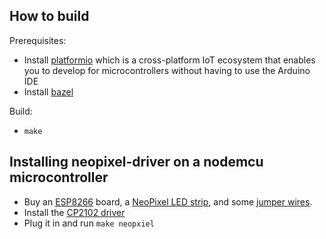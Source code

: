 ## How to build

Prerequisites:
 - Install [platformio](http://docs.platformio.org/en/latest/installation.html#install-shell-commands) which is a cross-platform IoT ecosystem that enables you to develop for microcontrollers without having to use the Arduino IDE
 - Install [bazel](https://github.com/bazelbuild/bazel/releases/tag/0.27.2)

Build:
 - `make`

## Installing neopixel-driver on a nodemcu microcontroller
 - Buy an [ESP8266](https://www.amazon.com/gp/product/B010N1SPRK) board, a [NeoPixel LED strip](https://www.amazon.com/gp/product/B077F8SQBV), and some [jumper wires](https://www.amazon.com/gp/product/B01LZF1ZSZ).
 - Install the [CP2102 driver](https://www.silabs.com/products/development-tools/software/usb-to-uart-bridge-vcp-drivers) 
 - Plug it in and run `make neopxiel`
